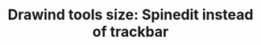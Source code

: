 ---
title: 'Drawind tools size: Spinedit instead of trackbar'
redirect_to:
  - 'https://discuss.pencil2d.org/t/drawind-tools-size-spinedit-instead-of-trackbar/719'
---
